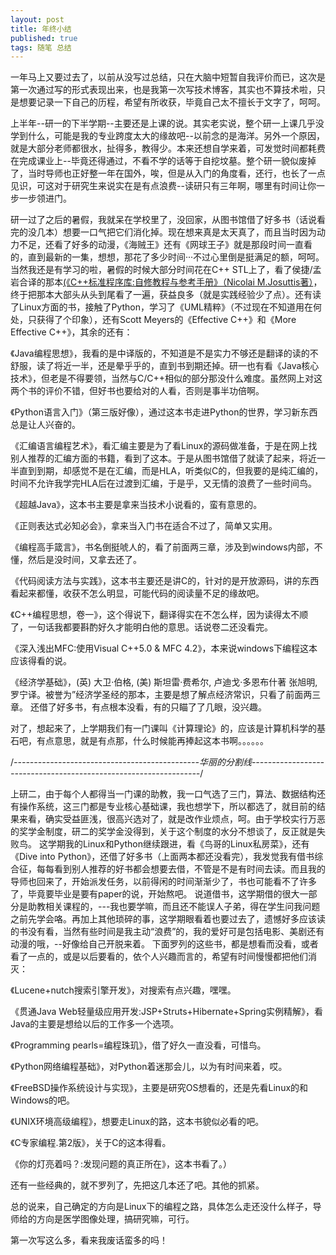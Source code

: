 ```yaml
---
layout: post
title: 年终小结
published: true
tags: 随笔 总结
---
```


  一年马上又要过去了，以前从没写过总结，只在大脑中短暂自我评价而已，这次是第一次通过写的形式表现出来，也是我第一次写技术博客，其实也不算技术啦，只是想要记录一下自己的历程，希望有所收获，毕竟自己太不擅长于文字了，呵呵。

  上半年--研一的下半学期--主要还是上课的说。其实老实说，整个研一上课几乎没学到什么，可能是我的专业跨度太大的缘故吧--以前念的是海洋。另外一个原因，就是大部分老师都很水，扯得多，教得少。本来还想自学来着，可发觉时间都耗费在完成课业上--毕竟还得通过，不看不学的话等于自挖坟墓。整个研一貌似废掉了，当时导师也正好整一年在国外，唉，但是从入门的角度看，还行，也长了一点见识，可这对于研究生来说实在是有点浪费--读研只有三年啊，哪里有时间让你一步一步领进门。

  研一过了之后的暑假，我就呆在学校里了，没回家，从图书馆借了好多书（话说看完的没几本）想要一口气把它们消化掉。现在想来真是太天真了，而且当时因为动力不足，还看了好多的动漫，《海贼王》还有《网球王子》就是那段时间一直看的，直到最新的一集，想想，那花了多少时间···不过心里倒是挺满足的额，呵呵。当然我还是有学习的啦，暑假的时候大部分时间花在C++ STL上了，看了侯捷/孟岩合译的那本[(《C++标准程序库:自修教程与参考手册》（Nicolai M.Josuttis著）](http://book.douban.com/subject/1110941/)，
  终于把那本大部头从头到尾看了一遍，获益良多（就是实践经验少了点）。还有读了Linux方面的书，接触了Python，学习了《UML精粹》（不过现在不知道用在何处，只获得了个印象），还有Scott Meyers的《Effective C++》和《More Effective C++》，其余的还有：

  《Java编程思想》，我看的是中译版的，不知道是不是实力不够还是翻译的读的不舒服，读了将近一半，还是晕乎乎的，直到书到期还掉。研一也有看《Java核心技术》，但老是不得要领，当然与C/C++相似的部分那没什么难度。虽然网上对这两个书的评价不错，但好书也要给对的人看，否则是事半功倍啊。

  《Python语言入门》（第三版好像），通过这本书走进Python的世界，学习新东西总是让人兴奋的。

  《汇编语言编程艺术》，看汇编主要是为了看Linux的源码做准备，于是在网上找别人推荐的汇编方面的书籍，看到了这本。于是从图书馆借了就读了起来，将近一半直到到期，却感觉不是在汇编，而是HLA，听类似C的，但我要的是纯汇编的，时间不允许我学完HLA后在过渡到汇编，于是乎，又无情的浪费了一些时间鸟。

  《超越Java》，这本书主要是拿来当技术小说看的，蛮有意思的。

  《正则表达式必知必会》，拿来当入门书在适合不过了，简单又实用。

  《编程高手箴言》，书名倒挺唬人的，看了前面两三章，涉及到windows内部，不懂，然后是没时间，又拿去还了。

  《代码阅读方法与实践》，这本书主要还是讲C的，针对的是开放源码，讲的东西看起来都懂，收获不怎么明显，可能代码的阅读量不足的缘故吧。

  《C++编程思想，卷一》，这个得说下，翻译得实在不怎么样，因为读得太不顺了，一句话我都要斟酌好久才能明白他的意思。话说卷二还没看完。

  《深入浅出MFC:使用Visual C++5.0 & MFC 4.2》，本来说windows下编程这本应该得看的说。

  《经济学基础》，(英) 大卫·伯格, (美) 斯坦雷·费希尔, 卢迪戈·多恩布什著 张旭明, 罗宁译。被誉为”经济学圣经的那本，主要是想了解点经济常识，只看了前面两三章。
  还借了好多书，有点根本没看，有的只瞄了了几眼，没兴趣。

  对了，想起来了，上学期我们有一门课叫《计算理论》的，应该是计算机科学的基石吧，有点意思，就是有点那，什么时候能再捧起这本书啊。。。。。。

/*----------------------------------------------华丽的分割线-----------------------------------------------------------------*/

  上研二，由于每个人都得当一门课的助教，我一口气选了三门，算法、数据结构还有操作系统，这三门都是专业核心基础课，我也想学下，所以都选了，就目前的结果来看，确实受益匪浅，很高兴选对了，就是改作业烦点，呵。由于学校实行万恶的奖学金制度，研二的奖学金没得到，关于这个制度的水分不想谈了，反正就是失败鸟。
  这学期我的Linux和Python继续跟进，看《鸟哥的Linux私房菜》，还有《Dive into Python》，还借了好多书（上面两本都还没看完），我发觉我有借书综合征，每每看到别人推荐的好书都会想要去借，不管是不是有时间去读。而且我的导师也回来了，开始派发任务，以前得闲的时间渐渐少了，书也可能看不了许多了，毕竟要毕业是要有paper的说，开始熬吧。
  说道借书，这学期借的很大一部分是助教相关课程的，---我也要学嘛，而且还不能误人子弟，得在学生问我问题之前先学会咯。再加上其他琐碎的事，这学期眼看着也要过去了，遗憾好多应该读的书没有看，当然有些时间是我主动“浪费”的，我的爱好可是包括电影、美剧还有动漫的哦，--好像给自己开脱来着。
  下面罗列的这些书，都是想看而没看，或者看了一点的，或是以后要看的，依个人兴趣而言的，希望有时间慢慢都把他们消灭：

  《Lucene+nutch搜索引擎开发》，对搜索有点兴趣，嘿嘿。

  《贯通Java Web轻量级应用开发:JSP+Struts+Hibernate+Spring实例精解》，看Java的主要是想给以后的工作多一个选项。

  《Programming pearls=编程珠玑》，借了好久一直没看，可惜鸟。

  《Python网络编程基础》，对Python着迷那会儿，以为有时间来着，哎。

  《FreeBSD操作系统设计与实现》，主要是研究OS想看的，还是先看Linux的和Windows的吧。

  《UNIX环境高级编程》，想要走Linux的路，这本书貌似必看的吧。

  《C专家编程.第2版》，关于C的这本得看。

  《你的灯亮着吗？:发现问题的真正所在》，这本书看了。）

  还有一些经典的，就不罗列了，先把这几本还了吧。其他的抓紧。

  总的说来，自己确定的方向是Linux下的编程之路，具体怎么走还没什么样子，导师给的方向是医学图像处理，搞研究嘛，可行。
  
  第一次写这么多，看来我废话蛮多的吗！
  
     